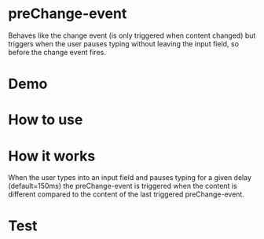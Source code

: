 preChange-event
===============

Behaves like the change event (is only triggered when content changed) but triggers when the user pauses typing without leaving the input field, so before the change event fires.

Demo
===============

How to use
===============

How it works
===============
When the user types into an input field and pauses typing for a given delay (default=150ms) the preChange-event is triggered when the content is different compared to the content of the last triggered preChange-event.

Test
===============

